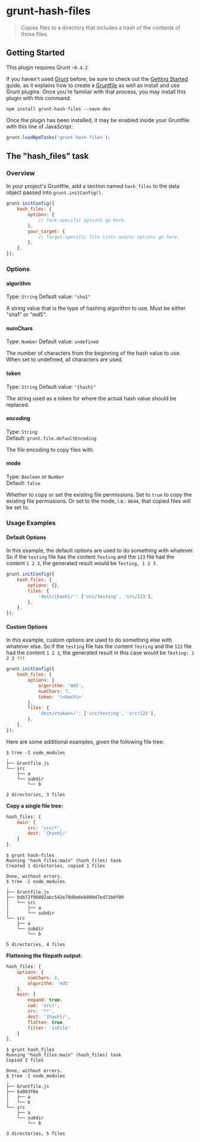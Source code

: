 # grunt-hash-files

> Copies files to a directory that includes a hash of the contents of those files.

## Getting Started
This plugin requires Grunt `~0.4.2`

If you haven't used [Grunt](http://gruntjs.com/) before, be sure to check out the [Getting Started](http://gruntjs.com/getting-started) guide, as it explains how to create a [Gruntfile](http://gruntjs.com/sample-gruntfile) as well as install and use Grunt plugins. Once you're familiar with that process, you may install this plugin with this command:

```shell
npm install grunt-hash-files --save-dev
```

Once the plugin has been installed, it may be enabled inside your Gruntfile with this line of JavaScript:

```js
grunt.loadNpmTasks('grunt-hash-files');
```

## The "hash_files" task

### Overview
In your project's Gruntfile, add a section named `hash_files` to the data object passed into `grunt.initConfig()`.

```js
grunt.initConfig({
	hash_files: {
		options: {
			// Task-specific options go here.
		},
		your_target: {
			// Target-specific file lists and/or options go here.
		},
	},
});
```

### Options

#### algorithm
Type: `String`
Default value: `"sha1"`

A string value that is the type of hashing algorithm to use. Must be either "sha1" or "md5".

#### numChars
Type: `Number`
Default value: `undefined`

The number of characters from the beginning of the hash value to use. When set to undefined, all characters are used.

#### token
Type: `String`
Default value: `"{hash}"`

The string used as a token for where the actual hash value should be replaced.

#### encoding
Type: `String`  
Default: `grunt.file.defaultEncoding`

The file encoding to copy files with.

#### mode
Type: `Boolean` or `Number`  
Default: `false`

Whether to copy or set the existing file permissions. Set to `true` to copy the existing file permissions. Or set to the mode, i.e.: `0644`, that copied files will be set to.


### Usage Examples

#### Default Options
In this example, the default options are used to do something with whatever. So if the `testing` file has the content `Testing` and the `123` file had the content `1 2 3`, the generated result would be `Testing, 1 2 3.`

```js
grunt.initConfig({
	hash_files: {
		options: {},
		files: {
			'dest/{hash}/': ['src/testing', 'src/123'],
		},
	},
});
```


#### Custom Options
In this example, custom options are used to do something else with whatever else. So if the `testing` file has the content `Testing` and the `123` file had the content `1 2 3`, the generated result in this case would be `Testing: 1 2 3 !!!`

```js
grunt.initConfig({
	hash_files: {
		options: {
			algorithm: 'md5',
			numChars: 7,
			token: '\<hash\>'
		},
		files: {
			'dest/<token>/': ['src/testing', 'src/123'],
		},
	},
});
```


Here are some additional examples, given the following file tree:
```shell
$ tree -I node_modules
.
├── Gruntfile.js
└── src
    ├── a
    └── subdir
        └── b

2 directories, 3 files
```

**Copy a single file tree:**
```js
hash_files: {
	main: {
		src: 'src/*',
		dest: '{hash}/'
	}
},
```

```shell
$ grunt hash-files
Running "hash_files:main" (hash_files) task
Created 1 directories, copied 1 files

Done, without errors.
$ tree -I node_modules
.
├── Gruntfile.js
├── bdb72f90802abc542e79d0e6eb809d7ed71b0f00
│   └── src
│       ├── a
│       └── subdir
└── src
    ├── a
    └── subdir
        └── b

5 directories, 4 files
```

**Flattening the filepath output:**

```js
hash_files: {
	options: {
		numChars: 8,
		algorithm: 'md5'
	},
	main: {
		expand: true,
		cwd: 'src/',
		src: '**',
		dest: '{hash}/',
		flatten: true,
		filter: 'isFile'
	}
},
```

```shell
$ grunt hash_files
Running "hash_files:main" (hash_files) task
Copied 2 files

Done, without errors.
$ tree -I node_modules
.
├── Gruntfile.js
├── 6a003f0e
│   ├── a
│   └── b
└── src
    ├── a
    └── subdir
        └── b

3 directories, 5 files
```
